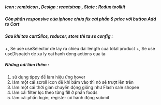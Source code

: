 ##### Icon : remixicon , Design : reactstrap , State : Redux toolkit

##### Còn phần responsive của iphone chưa fix cái phần $ price với button Add to Cart

##### Sau khi tao cartSlice, reducer, store thi ta se config :

+, Se use useSelector de lay ra chieu dai length cua total product
+, Se use useDispatch de xu ly cai hanh dong actions cua ta

##### Những cái làm thêm :

1. sử dụng tippy để làm hiệu ứng hover
2. làm một cái scroll icon để khi bấm vào thì nó sẽ trượt lên trên
3. làm một cái thời gian chuyển động giống như Flash sale shopee
4. làm cái filter lọc theo từng fill ở phần foods
5. làm cái phần login, register có hành động submit
